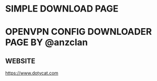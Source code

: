# SIMPLE DOWNLOAD PAGE 
# OPENVPN CONFIG DOWNLOADER PAGE BY @anzclan

## WEBSITE
https://www.dotycat.com

